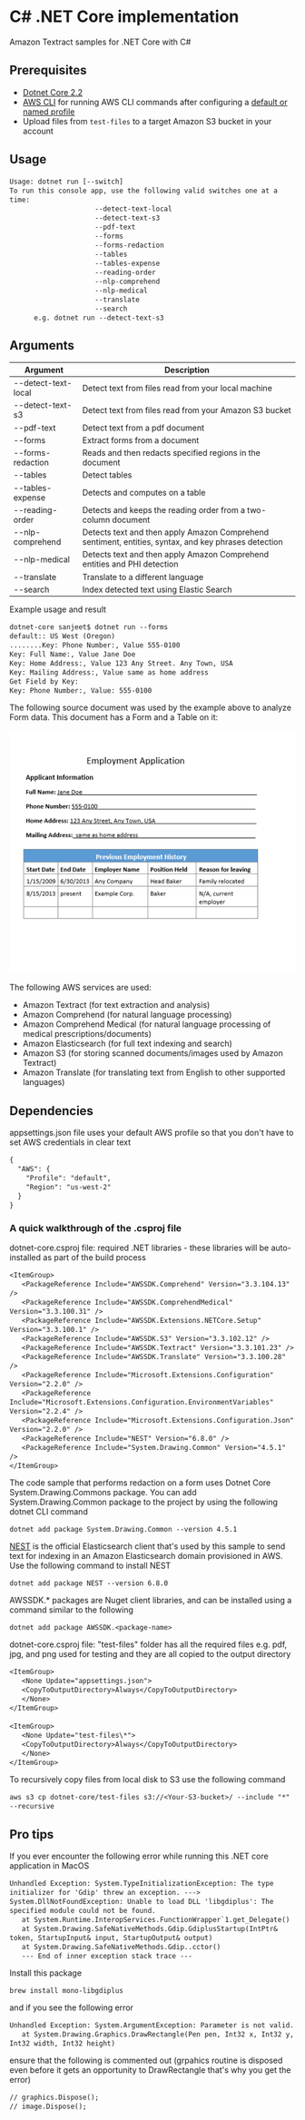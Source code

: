 # C# .NET Core implementation

Amazon Textract samples for .NET Core with C#

## Prerequisites

- [Dotnet Core 2.2](https://dotnet.microsoft.com/download/dotnet-core/2.2)
- [AWS CLI](https://docs.aws.amazon.com/polly/latest/dg/setup-aws-cli.html) for
  running AWS CLI commands after configuring a
  [default or named profile](https://docs.aws.amazon.com/cli/latest/userguide/cli-chap-configure.html)
- Upload files from `test-files` to a target Amazon S3 bucket in your account

## Usage

```
Usage: dotnet run [--switch]
To run this console app, use the following valid switches one at a time:
                     --detect-text-local
                     --detect-text-s3
                     --pdf-text
                     --forms
                     --forms-redaction
                     --tables
                     --tables-expense
                     --reading-order
                     --nlp-comprehend
                     --nlp-medical
                     --translate
                     --search
      e.g. dotnet run --detect-text-s3
```

## Arguments

| Argument            | Description                                                                                          |
| ------------------- | ---------------------------------------------------------------------------------------------------- |
| --detect-text-local | Detect text from files read from your local machine                                                  |
| --detect-text-s3    | Detect text from files read from your Amazon S3 bucket                                               |
| --pdf-text          | Detect text from a pdf document                                                                      |
| --forms             | Extract forms from a document                                                                        |
| --forms-redaction   | Reads and then redacts specified regions in the document                                             |
| --tables            | Detect tables                                                                                        |
| --tables-expense    | Detects and computes on a table                                                                      |
| --reading-order     | Detects and keeps the reading order from a two-column document                                       |
| --nlp-comprehend    | Detects text and then apply Amazon Comprehend sentiment, entities, syntax, and key phrases detection |
| --nlp-medical       | Detects text and then apply Amazon Comprehend entities and PHI detection                             |
| --translate         | Translate to a different language                                                                    |
| --search            | Index detected text using Elastic Search                                                             |

Example usage and result

```
dotnet-core sanjeet$ dotnet run --forms
default:: US West (Oregon)
........Key: Phone Number:, Value 555-0100
Key: Full Name:, Value Jane Doe
Key: Home Address:, Value 123 Any Street. Any Town, USA
Key: Mailing Address:, Value same as home address
Get Field by Key:
Key: Phone Number:, Value: 555-0100
```

The following source document was used by the example above to analyze Form
data. This document has a Form and a Table on it:

![source document](test-files/employmentapp.png)

The following AWS services are used:

- Amazon Textract (for text extraction and analysis)
- Amazon Comprehend (for natural language processing)
- Amazon Comprehend Medical (for natural language processing of medical
  prescriptions/documents)
- Amazon Elasticsearch (for full text indexing and search)
- Amazon S3 (for storing scanned documents/images used by Amazon Textract)
- Amazon Translate (for translating text from English to other supported
  languages)

## Dependencies

appsettings.json file uses your default AWS profile so that you don't have to
set AWS credentials in clear text

```
{
  "AWS": {
    "Profile": "default",
    "Region": "us-west-2"
  }
}
```

### A quick walkthrough of the .csproj file

dotnet-core.csproj file: required .NET libraries - these libraries will be
auto-installed as part of the build process

```
<ItemGroup>
   <PackageReference Include="AWSSDK.Comprehend" Version="3.3.104.13" />
   <PackageReference Include="AWSSDK.ComprehendMedical" Version="3.3.100.31" />
   <PackageReference Include="AWSSDK.Extensions.NETCore.Setup" Version="3.3.100.1" />
   <PackageReference Include="AWSSDK.S3" Version="3.3.102.12" />
   <PackageReference Include="AWSSDK.Textract" Version="3.3.101.23" />
   <PackageReference Include="AWSSDK.Translate" Version="3.3.100.28" />
   <PackageReference Include="Microsoft.Extensions.Configuration" Version="2.2.0" />
   <PackageReference Include="Microsoft.Extensions.Configuration.EnvironmentVariables" Version="2.2.4" />
   <PackageReference Include="Microsoft.Extensions.Configuration.Json" Version="2.2.0" />
   <PackageReference Include="NEST" Version="6.8.0" />
   <PackageReference Include="System.Drawing.Common" Version="4.5.1" />
</ItemGroup>
```

The code sample that performs redaction on a form uses Dotnet Core
System.Drawing.Commons package. You can add System.Drawing.Common package to the
project by using the following dotnet CLI command

```
dotnet add package System.Drawing.Common --version 4.5.1
```

[NEST](https://github.com/elastic/elasticsearch-net) is the official
Elasticsearch client that's used by this sample to send text for indexing in an
Amazon Elasticsearch domain provisioned in AWS. Use the following command to
install NEST

```
dotnet add package NEST --version 6.8.0
```

AWSSDK.\* packages are Nuget client libraries, and can be installed using a
command similar to the following

```
dotnet add package AWSSDK.<package-name>
```

dotnet-core.csproj file: "test-files" folder has all the required files e.g.
pdf, jpg, and png used for testing and they are all copied to the output
directory

```
<ItemGroup>
   <None Update="appsettings.json">
   <CopyToOutputDirectory>Always</CopyToOutputDirectory>
   </None>
</ItemGroup>

<ItemGroup>
   <None Update="test-files\*">
   <CopyToOutputDirectory>Always</CopyToOutputDirectory>
   </None>
</ItemGroup>
```

To recursively copy files from local disk to S3 use the following command

```
aws s3 cp dotnet-core/test-files s3://<Your-S3-bucket>/ --include "*" --recursive
```

## Pro tips

If you ever encounter the following error while running this .NET core
application in MacOS

```
Unhandled Exception: System.TypeInitializationException: The type initializer for 'Gdip' threw an exception. ---> System.DllNotFoundException: Unable to load DLL 'libgdiplus': The specified module could not be found.
   at System.Runtime.InteropServices.FunctionWrapper`1.get_Delegate()
   at System.Drawing.SafeNativeMethods.Gdip.GdiplusStartup(IntPtr& token, StartupInput& input, StartupOutput& output)
   at System.Drawing.SafeNativeMethods.Gdip..cctor()
   --- End of inner exception stack trace ---
```

Install this package

```
brew install mono-libgdiplus
```

and if you see the following error

```
Unhandled Exception: System.ArgumentException: Parameter is not valid.
   at System.Drawing.Graphics.DrawRectangle(Pen pen, Int32 x, Int32 y, Int32 width, Int32 height)
```

ensure that the following is commented out (grpahics routine is disposed even
before it gets an opportunity to DrawRectangle that's why you get the error)

```
// graphics.Dispose();
// image.Dispose();
```
